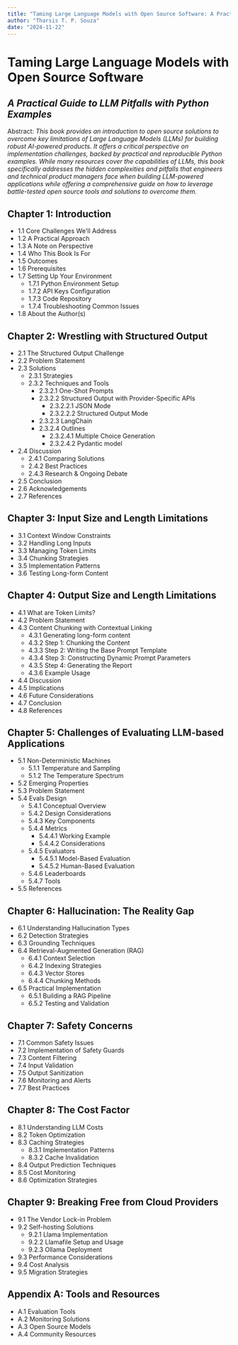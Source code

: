 ```yaml
---
title: "Taming Large Language Models with Open Source Software: A Practical Guide to LLM Pitfalls with Python Examples"
author: "Tharsis T. P. Souza"
date: "2024-11-22"
---
```


# Taming Large Language Models with Open Source Software
## *A Practical Guide to LLM Pitfalls with Python Examples*


Abstract: *This book provides an introduction to open source solutions to overcome key limitations of Large Language Models (LLMs) for building robust AI-powered products. It offers a critical perspective on implementation challenges, backed by practical and reproducible Python examples. While many resources cover the capabilities of LLMs, this book specifically addresses the hidden complexities and pitfalls that engineers and technical product managers face when building LLM-powered applications while offering a comprehensive guide on how to leverage battle-tested open source tools and solutions to overcome them.*


## Chapter 1: Introduction
- 1.1 Core Challenges We'll Address
- 1.2 A Practical Approach
- 1.3 A Note on Perspective
- 1.4 Who This Book Is For
- 1.5 Outcomes
- 1.6 Prerequisites
- 1.7 Setting Up Your Environment
  - 1.7.1 Python Environment Setup
  - 1.7.2 API Keys Configuration
  - 1.7.3 Code Repository
  - 1.7.4 Troubleshooting Common Issues
- 1.8 About the Author(s)

## Chapter 2: Wrestling with Structured Output
- 2.1 The Structured Output Challenge
- 2.2 Problem Statement
- 2.3 Solutions
  - 2.3.1 Strategies
  - 2.3.2 Techniques and Tools
    - 2.3.2.1 One-Shot Prompts
    - 2.3.2.2 Structured Output with Provider-Specific APIs
      - 2.3.2.2.1 JSON Mode
      - 2.3.2.2.2 Structured Output Mode
    - 2.3.2.3 LangChain
    - 2.3.2.4 Outlines
      - 2.3.2.4.1 Multiple Choice Generation
      - 2.3.2.4.2 Pydantic model
- 2.4 Discussion
  - 2.4.1 Comparing Solutions
  - 2.4.2 Best Practices
  - 2.4.3 Research & Ongoing Debate
- 2.5 Conclusion
- 2.6 Acknowledgements
- 2.7 References

## Chapter 3: Input Size and Length Limitations
- 3.1 Context Window Constraints
- 3.2 Handling Long Inputs
- 3.3 Managing Token Limits
- 3.4 Chunking Strategies
- 3.5 Implementation Patterns
- 3.6 Testing Long-form Content

## Chapter 4: Output Size and Length Limitations
- 4.1 What are Token Limits?
- 4.2 Problem Statement
- 4.3 Content Chunking with Contextual Linking
  - 4.3.1 Generating long-form content
  - 4.3.2 Step 1: Chunking the Content
  - 4.3.3 Step 2: Writing the Base Prompt Template
  - 4.3.4 Step 3: Constructing Dynamic Prompt Parameters
  - 4.3.5 Step 4: Generating the Report
  - 4.3.6 Example Usage
- 4.4 Discussion
- 4.5 Implications
- 4.6 Future Considerations
- 4.7 Conclusion
- 4.8 References

## Chapter 5: Challenges of Evaluating LLM-based Applications
- 5.1 Non-Deterministic Machines
  - 5.1.1 Temperature and Sampling
  - 5.1.2 The Temperature Spectrum
- 5.2 Emerging Properties
- 5.3 Problem Statement
- 5.4 Evals Design
  - 5.4.1 Conceptual Overview
  - 5.4.2 Design Considerations
  - 5.4.3 Key Components
  - 5.4.4 Metrics
    - 5.4.4.1 Working Example
    - 5.4.4.2 Considerations
  - 5.4.5 Evaluators
    - 5.4.5.1 Model-Based Evaluation
    - 5.4.5.2 Human-Based Evaluation
  - 5.4.6 Leaderboards
  - 5.4.7 Tools
- 5.5 References

## Chapter 6: Hallucination: The Reality Gap
- 6.1 Understanding Hallucination Types
- 6.2 Detection Strategies
- 6.3 Grounding Techniques
- 6.4 Retrieval-Augmented Generation (RAG)
  - 6.4.1 Context Selection
  - 6.4.2 Indexing Strategies
  - 6.4.3 Vector Stores
  - 6.4.4 Chunking Methods
- 6.5 Practical Implementation
  - 6.5.1 Building a RAG Pipeline
  - 6.5.2 Testing and Validation

## Chapter 7: Safety Concerns
- 7.1 Common Safety Issues
- 7.2 Implementation of Safety Guards
- 7.3 Content Filtering
- 7.4 Input Validation
- 7.5 Output Sanitization
- 7.6 Monitoring and Alerts
- 7.7 Best Practices

## Chapter 8: The Cost Factor
- 8.1 Understanding LLM Costs
- 8.2 Token Optimization
- 8.3 Caching Strategies
  - 8.3.1 Implementation Patterns
  - 8.3.2 Cache Invalidation
- 8.4 Output Prediction Techniques
- 8.5 Cost Monitoring
- 8.6 Optimization Strategies

## Chapter 9: Breaking Free from Cloud Providers
- 9.1 The Vendor Lock-in Problem
- 9.2 Self-hosting Solutions
  - 9.2.1 Llama Implementation
  - 9.2.2 Llamafile Setup and Usage
  - 9.2.3 Ollama Deployment
- 9.3 Performance Considerations
- 9.4 Cost Analysis
- 9.5 Migration Strategies


## Appendix A: Tools and Resources
- A.1 Evaluation Tools
- A.2 Monitoring Solutions
- A.3 Open Source Models
- A.4 Community Resources
